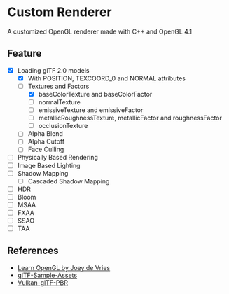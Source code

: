 # Custom Renderer

A customized OpenGL renderer made with C++ and OpenGL 4.1

## Feature

- [x] Loading glTF 2.0 models
  - [x] With POSITION, TEXCOORD_0 and NORMAL attributes
  - [ ] Textures and Factors
    - [x] baseColorTexture and baseColorFactor
    - [ ] normalTexture
    - [ ] emissiveTexture and emissiveFactor
    - [ ] metallicRoughnessTexture, metallicFactor and roughnessFactor
    - [ ] occlusionTexture
  - [ ] Alpha Blend
  - [ ] Alpha Cutoff
  - [ ] Face Culling
- [ ] Physically Based Rendering
- [ ] Image Based Lighting
- [ ] Shadow Mapping
  - [ ] Cascaded Shadow Mapping
- [ ] HDR
- [ ] Bloom
- [ ] MSAA
- [ ] FXAA
- [ ] SSAO
- [ ] TAA

## References

- [Learn OpenGL by Joey de Vries](https://learnopengl.com/Introduction)
- [glTF-Sample-Assets](https://github.com/KhronosGroup/glTF-Sample-Assets)
- [Vulkan-glTF-PBR](https://github.com/SaschaWillems/Vulkan-glTF-PBR)
